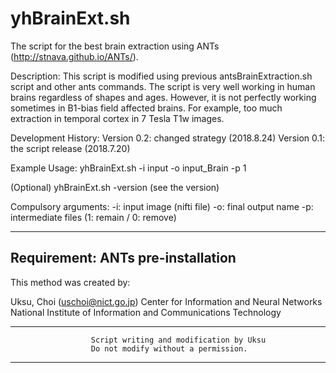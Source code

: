 # yhBrainExt.sh

The script for the best brain extraction using ANTs (http://stnava.github.io/ANTs/).

  Description:
  This script is modified using previous antsBrainExtraction.sh script and other
  ants commands.
  The script is very well working in human brains regardless of shapes and ages.
  However, it is not perfectly working sometimes in B1-bias field affected brains.
  For example, too much extraction in temporal cortex in 7 Tesla T1w images.

  Development History:
    Version 0.2: changed strategy (2018.8.24)
    Version 0.1: the script release (2018.7.20)

  Example Usage:
  yhBrainExt.sh -i input -o input_Brain -p 1

  (Optional)
  yhBrainExt.sh -version (see the version)

  Compulsory arguments:
      -i:  input image (nifti file)
      -o:  final output name
      -p:  intermediate files (1: remain / 0: remove)

--------------------------------------------------------------------------------------
  Requirement: ANTs pre-installation
--------------------------------------------------------------------------------------
  This method was created by:

  Uksu, Choi (uschoi@nict.go.jp)
  Center for Information and Neural Networks
  National Institute of Information and Communications Technology

--------------------------------------------------------------------------------------
                      Script writing and modification by Uksu
                      Do not modify without a permission.
--------------------------------------------------------------------------------------
